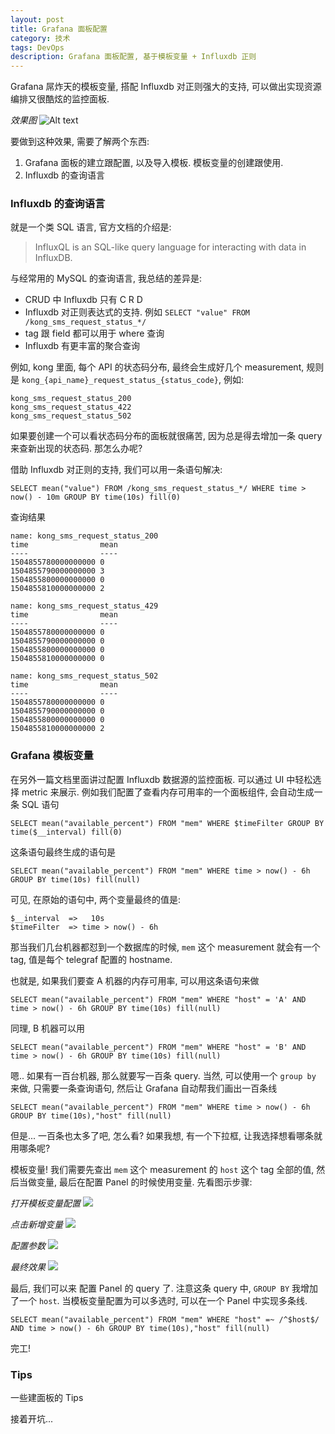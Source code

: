 ```yaml
---
layout: post
title: Grafana 面板配置
category: 技术
tags: DevOps
description: Grafana 面板配置, 基于模板变量 + Influxdb 正则
---
```


Grafana 屌炸天的模板变量, 搭配 Influxdb 对正则强大的支持, 可以做出实现资源编排又很酷炫的监控面板.

*效果图*
![Alt text](/assets/img/2017-09-08/2017-09-08-14-55-115.29.5.144-3000.png)

要做到这种效果, 需要了解两个东西:
1. Grafana 面板的建立跟配置, 以及导入模板. 模板变量的创建跟使用.
2. Influxdb 的查询语言


### Influxdb 的查询语言

就是一个类 SQL 语言, 官方文档的介绍是:

> InfluxQL is an SQL-like query language for interacting with data in InfluxDB.

与经常用的 MySQL 的查询语言, 我总结的差异是:
* CRUD 中 Influxdb 只有 C R D
* Influxdb 对正则表达式的支持. 例如 `SELECT "value" FROM /kong_sms_request_status_*/`
* tag 跟 field 都可以用于 where 查询
* Influxdb 有更丰富的聚合查询

例如, kong 里面, 每个 API 的状态码分布, 最终会生成好几个 measurement, 规则是 `kong_{api_name}_request_status_{status_code}`, 例如:

```
kong_sms_request_status_200
kong_sms_request_status_422
kong_sms_request_status_502
```

如果要创建一个可以看状态码分布的面板就很痛苦, 因为总是得去增加一条 query 来查新出现的状态码. 那怎么办呢?

借助 Influxdb 对正则的支持, 我们可以用一条语句解决:
```
SELECT mean("value") FROM /kong_sms_request_status_*/ WHERE time > now() - 10m GROUP BY time(10s) fill(0)
```

查询结果
```
name: kong_sms_request_status_200
time                mean
----                ----
1504855780000000000 0
1504855790000000000 3
1504855800000000000 0
1504855810000000000 2

name: kong_sms_request_status_429
time                mean
----                ----
1504855780000000000 0
1504855790000000000 0
1504855800000000000 0
1504855810000000000 0

name: kong_sms_request_status_502
time                mean
----                ----
1504855780000000000 0
1504855790000000000 0
1504855800000000000 0
1504855810000000000 2
```

### Grafana 模板变量
在另外一篇文档里面讲过配置 Influxdb 数据源的监控面板. 可以通过 UI 中轻松选择 metric 来展示. 例如我们配置了查看内存可用率的一个面板组件, 会自动生成一条 SQL 语句
```
SELECT mean("available_percent") FROM "mem" WHERE $timeFilter GROUP BY time($__interval) fill(0)
```

这条语句最终生成的语句是
```
SELECT mean("available_percent") FROM "mem" WHERE time > now() - 6h GROUP BY time(10s) fill(null)
```

可见, 在原始的语句中, 两个变量最终的值是:
```
$__interval  =>   10s
$timeFilter  => time > now() - 6h
```

那当我们几台机器都怼到一个数据库的时候, `mem` 这个 measurement 就会有一个 tag, 值是每个 telegraf 配置的 hostname.

也就是, 如果我们要查 A 机器的内存可用率, 可以用这条语句来做
```
SELECT mean("available_percent") FROM "mem" WHERE "host" = 'A' AND time > now() - 6h GROUP BY time(10s) fill(null)
```

同理, B 机器可以用
```
SELECT mean("available_percent") FROM "mem" WHERE "host" = 'B' AND time > now() - 6h GROUP BY time(10s) fill(null)
```

嗯.. 如果有一百台机器, 那么就要写一百条 query. 当然, 可以使用一个 `group by` 来做, 只需要一条查询语句, 然后让 Grafana 自动帮我们画出一百条线

```
SELECT mean("available_percent") FROM "mem" WHERE time > now() - 6h GROUP BY time(10s),"host" fill(null)
```

但是... 一百条也太多了吧, 怎么看? 如果我想, 有一个下拉框, 让我选择想看哪条就用哪条呢?

模板变量! 我们需要先查出 `mem` 这个 measurement 的 `host` 这个 tag 全部的值, 然后当做变量, 最后在配置 Panel 的时候使用变量. 先看图示步骤:

*打开模板变量配置*
![](/assets/img/2017-09-08/DeepinScrot-5939.png)

*点击新增变量*
![](/assets/img/2017-09-08/DeepinScrot-0156.png)

*配置参数*
![](/assets/img/2017-09-08/DeepinScrot-0641.png)

*最终效果*
![](/assets/img/2017-09-08/DeepinScrot-1938.png)

最后, 我们可以来 配置 Panel 的 query 了. 注意这条 query 中, `GROUP BY` 我增加了一个 `host`. 当模板变量配置为可以多选时, 可以在一个 Panel 中实现多条线.
```
SELECT mean("available_percent") FROM "mem" WHERE "host" =~ /^$host$/ AND time > now() - 6h GROUP BY time(10s),"host" fill(null)
```

完工!

### Tips
一些建面板的 Tips

接着开坑...
